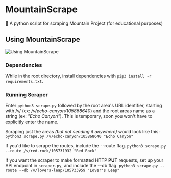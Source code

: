 # MountainScrape
🌄 A python script for scraping Mountain Project (for educational purposes)

## Using MountainScrape

![Using MountainScrape](https://dl.dropboxusercontent.com/s/h7mbwxnupfqnzid/Screenshot%202017-03-08%2018.50.27.png?dl=0)

### Dependencies

While in the root directory, install dependencies with `pip3 install -r requirements.txt`.

### Running Scraper

Enter `python3 scrape.py` followed by the root area's URL identifier, starting with /v/ (ex: */v/echo-canyon/105868640*) and the root areas name as a string (ex: *"Echo Canyon"*). This is temporary, soon you won't have to explicitly enter the name.

Scraping just the areas *(but not sending it anywhere)* would look like this: `python3 scrape.py /v/echo-canyon/105868640 "Echo Canyon"`

If you'd like to scrape the routes, include the --route flag. `python3 scrape.py --route /v/red-rock/105731932 "Red Rock"`

If you want the scraper to make formatted HTTP **PUT** requests, set up your API endpoint in `scraper.py`, and include the --db flag. `python3 scrape.py --route --db /v/lovers-leap/105733959 "Lover's Leap"`

